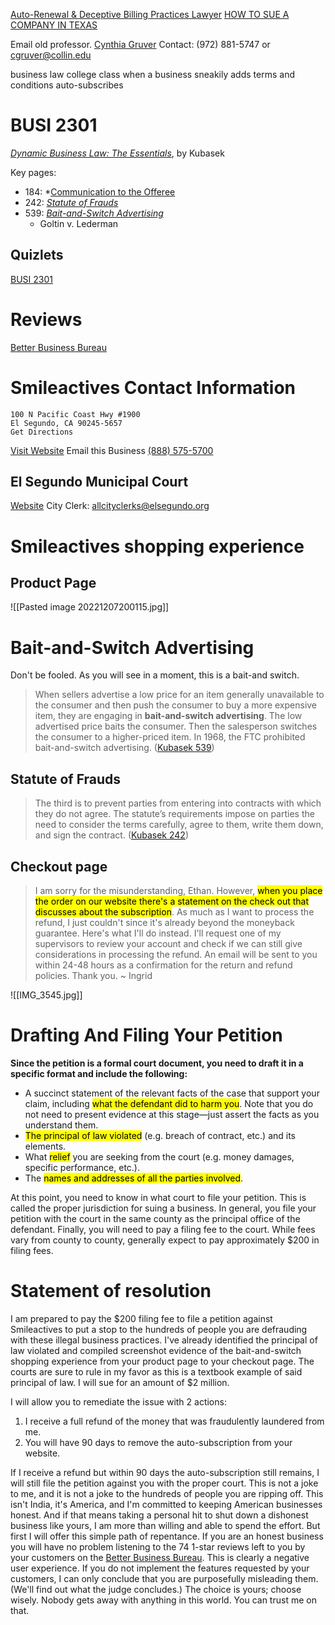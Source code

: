 [Auto-Renewal & Deceptive Billing Practices Lawyer](https://www.thelyonfirm.com/class-action/auto-renewal-deceptive-billing-practices/)
[HOW TO SUE A COMPANY IN TEXAS](https://www.hunnicuttlaw.com/how-to-sue-a-company-in-texas/#:~:text=In%20general%2C%20you%20file%20your,approximately%20%24200%20in%20filing%20fees.)

Email old professor. [Cynthia Gruver](https://www.youtube.com/@GruverCollinCollege)
Contact: (972) 881-5747 or cgruver@collin.edu

business law college class when a business sneakily adds terms and conditions  auto-subscribes


# BUSI 2301

*[Dynamic Business Law: The Essentials](https://www.businesslaw.org.ua/wp-content/DBL.pdf)*, by Kubasek

Key pages:
* 184: *[Communication to the Offeree](https://www.businesslaw.org.ua/wp-content/DBL.pdf#page=217)
* 242: [*Statute of Frauds*](https://www.businesslaw.org.ua/wp-content/DBL.pdf#page=275) 
* 539: *[Bait-and-Switch Advertising](https://www.businesslaw.org.ua/wp-content/DBL.pdf#page=572)*
	*  Goltin v. Lederman

## Quizlets

[BUSI 2301](https://quizlet.com/kingmelchizedek/folders/busi-2301/sets)

# Reviews

[Better Business Bureau](https://www.bbb.org/us/ca/el-segundo/profile/dental-equipment/smileactives-1216-881921/customer-reviews)

# Smileactives Contact Information

```
100 N Pacific Coast Hwy #1900
El Segundo, CA 90245-5657
Get Directions
```

[Visit Website](http://www.smileactives.com/)
Email this Business
[(888) 575-5700](tel:888-575-5700)

## El Segundo Municipal Court

[Website](https://www.elsegundo.org/government/departments/city-clerk)
City Clerk: [allcityclerks@elsegundo.org](mailto:allcityclerks@elsegundo.org&amp;nbsp;?subject=Website%20Inquiry)

# Smileactives shopping experience

## Product Page

![[Pasted image 20221207200115.jpg]]

# Bait-and-Switch Advertising

Don't be fooled. As you will see in a moment, this is a bait-and switch.

> When sellers advertise a low price for an item generally unavailable to the consumer and then push the consumer to buy a more expensive item, they are engaging in **bait-and-switch advertising**. The low advertised price baits the consumer. Then the salesperson switches the consumer to a higher-priced item. In 1968, the FTC prohibited bait-and-switch advertising. ([Kubasek 539](https://www.businesslaw.org.ua/wp-content/DBL.pdf#page=572))

## Statute of Frauds

> The third is to prevent parties from entering into contracts with which they do not agree. The statute’s requirements impose on parties the need to consider the terms carefully, agree to them, write them down, and sign the contract. ([Kubasek 242](https://www.businesslaw.org.ua/wp-content/DBL.pdf#page=275))

## Checkout page

>I am sorry for the misunderstanding, Ethan. However, <mark class="hltr-yellow">when you place the order on our website there's a statement on the check out that discusses about the subscription</mark>. As much as I want to process the refund, I just couldn't since it's already beyond the moneyback guarantee. Here's what I'll do instead. I'll request one of my supervisors to review your account and check if we can still give considerations in processing the refund. An email will be sent to you within 24-48 hours as a confirmation for the return and refund policies. Thank you. ~ Ingrid

![[IMG_3545.jpg]]

# Drafting And Filing Your Petition

**Since the petition is a formal court document, you need to draft it in a specific format and include the following:**

-   A succinct statement of the relevant facts of the case that support your claim, including <mark class="hltr-yellow">what the defendant did to harm you</mark>. Note that you do not need to present evidence at this stage—just assert the facts as you understand them.
-   <mark class="hltr-yellow">The principal of law violated</mark> (e.g. breach of contract, etc.) and its elements. 
-   What <mark class="hltr-yellow">relief</mark> you are seeking from the court (e.g. money damages, specific performance, etc.).
-   The <mark class="hltr-yellow">names and addresses of all the parties involved</mark>.  

At this point, you need to know in what court to file your petition. This is called the proper jurisdiction for suing a business. In general, you file your petition with the court in the same county as the principal office of the defendant. Finally, you will need to pay a filing fee to the court. While fees vary from county to county, generally expect to pay approximately $200 in filing fees.

# Statement of resolution

I am prepared to pay the $200 filing fee to file a petition against Smileactives to put a stop to the hundreds of people you are defrauding with these illegal business practices. I've already identified the principal of law violated and compiled screenshot evidence of the bait-and-switch shopping experience from your product page to your checkout page. The courts are sure to rule in my favor as this is a textbook example of said principal of law. I will sue for an amount of $2 million.

I will allow you to remediate the issue with 2 actions:
1. I receive a full refund of the money that was fraudulently laundered from me.
2. You will have 90 days to remove the auto-subscription from your website.

If I receive a refund but within 90 days the auto-subscription still remains, I will still file the petition against you with the proper court. This is not a joke to me, and it is not a joke to the hundreds of people you are ripping off. This isn't India, it's America, and I'm committed to keeping American businesses honest. And if that means taking a personal hit to shut down a dishonest business like yours, I am more than willing and able to spend the effort. But first I will offer this simple path of repentance. If you are an honest business you will have no problem listening to the 74 1-star reviews left to you by your customers on the [Better Business Bureau](https://www.bbb.org/us/ca/el-segundo/profile/dental-equipment/smileactives-1216-881921/customer-reviews). This is clearly a negative user experience. If you do not implement the features requested by your customers, I can only conclude that you are purposefully misleading them. (We'll find out what the judge concludes.) The choice is yours; choose wisely. Nobody gets away with anything in this world. You can trust me on that.